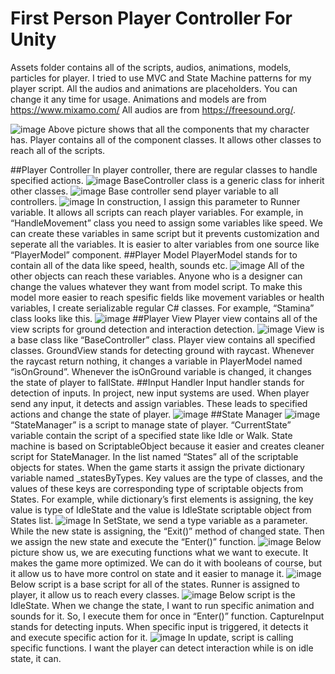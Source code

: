# First Person Player Controller For Unity
Assets folder contains all of the scripts, audios, animations, models, particles for player. I tried to use MVC and State Machine patterns for my player script. All the audios and animations are placeholders. You can change it any time for usage.
Animations and models are from https://www.mixamo.com/
All audios are from https://freesound.org/.

![image](https://github.com/Bolzac/FPS_Shooter/assets/70448242/1348cb08-15a8-4203-a215-44c01fdc6cc2)
Above picture shows that all the components that my character has. Player contains all of the component classes. It allows other classes to reach all of the scripts.

##Player Controller
In player controller, there are regular classes to handle specified actions.
![image](https://github.com/Bolzac/FPS_Shooter/assets/70448242/e839513a-40ee-4ac9-a098-f6a4670611f0)
BaseController class is a generic class for inherit other classes.
![image](https://github.com/Bolzac/FPS_Shooter/assets/70448242/a7a9f337-7896-42d4-b8ec-182bad839792)
Base controller send player variable to all controllers.
![image](https://github.com/Bolzac/FPS_Shooter/assets/70448242/68ecf3d7-cbc6-4ee8-84bf-d9c3814ba2cb)
In construction, I assign this parameter to Runner variable. It allows all scripts can reach player variables. For example, in “HandleMovement” class you need to assign some variables like speed. We can create these variables in same script but it prevents customization and seperate all the variables. It is easier to alter variables from one source like “PlayerModel” component.
##Player Model
PlayerModel stands for to contain all of the data like speed, health, sounds etc.
![image](https://github.com/Bolzac/FPS_Shooter/assets/70448242/4a52b013-7298-4ed1-93ac-ffae7edc74c4)
All of the other objects can reach these variables. Anyone who is a designer can change the values whatever they want from model script. To make this model more easier to reach spesific fields like movement variables or health variables, I create serializable regular C# classes. For example, “Stamina” class looks like this.
![image](https://github.com/Bolzac/FPS_Shooter/assets/70448242/528a0ba6-8878-4e06-928a-9f9105c9b7a8)
##Player View
Player view contains all of the view scripts for ground detection and interaction detection.
![image](https://github.com/Bolzac/FPS_Shooter/assets/70448242/971bf0bf-0aba-452a-bc65-e065a3b50174)
View is a base class like “BaseController” class. Player view contains all specified classes. GroundView stands for detecting ground with raycast. Whenever the raycast return nothing, it changes a variable in PlayerModel named “isOnGround”. Whenever the isOnGround variable is changed, it changes the state of player to fallState.
##Input Handler
Input handler stands for detection of inputs. In project, new input systems are used. When player send any input, it detects and assign variables. These leads to specified actions and change the state of player.
![image](https://github.com/Bolzac/FPS_Shooter/assets/70448242/56f88255-67d7-4e1a-b98d-c21ede1bc68e)
##State Manager
![image](https://github.com/Bolzac/FPS_Shooter/assets/70448242/fc4d563b-558b-4d63-9108-2ac4f4102c8c)
“StateManager” is a script to manage state of player. “CurrentState” variable contain the script of a specified state like Idle or Walk. 
State machine is based on ScriptableObject because it easier and creates cleaner script for StateManager.
In the list named “States” all of the scriptable objects for states. When the game starts it assign the private dictionary variable named _statesByTypes. Key values are the type of classes, and the values of these keys are corresponding type of scriptable objects from States. For example, while dictionary’s first elements is assigning, the key value is type of IdleState and the value is IdleState scriptable object from States list.
![image](https://github.com/Bolzac/FPS_Shooter/assets/70448242/6801ae38-ab19-4034-afc3-164fe27674cf)
In SetState, we send a type variable as a parameter. While the new state is assigning, the “Exit()” method of changed state. Then we assign the new state and execute the “Enter()” function.
![image](https://github.com/Bolzac/FPS_Shooter/assets/70448242/fb75537f-27fc-4f28-b91c-0bc18b98bf88)
Below picture show us, we are executing functions what we want to execute. It makes the game more optimized. We can do it with booleans of course, but it allow us to have more control on state and it easier to manage it.
![image](https://github.com/Bolzac/FPS_Shooter/assets/70448242/d92bffcf-64a6-4f4e-8767-e39a5f76acd4)
Below script is a base script for all of the states. Runner is assigned to player, it allow us to reach every classes.
![image](https://github.com/Bolzac/FPS_Shooter/assets/70448242/214bf03a-d2c0-413e-8543-5a0fe969cdca)
Below script is the IdleState. When we change the state, I want to run specific animation and sounds for it. So, I execute them for once in “Enter()” function.
CaptureInput stands for detecting inputs. When specific input is triggered, it detects it and execute specific action for it.
![image](https://github.com/Bolzac/FPS_Shooter/assets/70448242/37953e69-5371-4230-8b21-26a39198ff11)
In update, script is calling specific functions. I want the player can detect interaction while is on idle state, it can.
